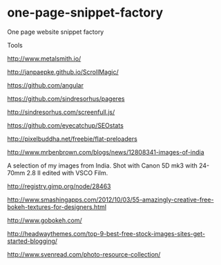 one-page-snippet-factory
========================

One page website snippet factory


Tools 

http://www.metalsmith.io/

http://janpaepke.github.io/ScrollMagic/

https://github.com/angular

https://github.com/sindresorhus/pageres


http://sindresorhus.com/screenfull.js/

https://github.com/eyecatchup/SEOstats


http://pixelbuddha.net/freebie/flat-preloaders

http://www.mrbenbrown.com/blogs/news/12808341-images-of-india

A selection of my images from India. Shot with Canon 5D mk3 with 24-70mm 2.8 II edited with VSCO Film.

http://registry.gimp.org/node/28463

http://www.smashingapps.com/2012/10/03/55-amazingly-creative-free-bokeh-textures-for-designers.html

http://www.gobokeh.com/

http://headwaythemes.com/top-9-best-free-stock-images-sites-get-started-blogging/

http://www.svenread.com/photo-resource-collection/




